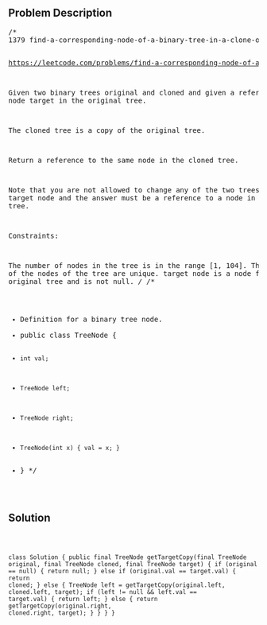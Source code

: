<!--
<style>
  body { font-family: Arial, sans-serif; }
  .container { max-width: 100%; margin: 0 auto; padding: 10px; }
  .comment-block { background-color: #f9f9f9; padding: 10px; border-left: 5px solid #ccc; max-width: 50%; margin: 20px auto; overflow-wrap: break-word; white-space: pre-wrap; }
  .code-block { background-color: #f4f4f4; padding: 10px; border: 1px solid #ddd; max-width: 50%; margin: 20px auto; overflow-wrap: break-word; white-space: pre-wrap; }
</style>
-->

<div class='container'>
<h2>Problem Description</h2>
<div class='comment-block'>
<pre>
/*
1379 find-a-corresponding-node-of-a-binary-tree-in-a-clone-of-that-tree

https://leetcode.com/problems/find-a-corresponding-node-of-a-binary-tree-in-a-clone-of-that-tree/

Given two binary trees original and cloned and given a reference to a node target in the original tree.

The cloned tree is a copy of the original tree.

Return a reference to the same node in the cloned tree.

Note that you are not allowed to change any of the two trees or the target node and the answer must be a 
reference to a node in the cloned tree.

Constraints:

The number of nodes in the tree is in the range [1, 104].
The values of the nodes of the tree are unique.
target node is a node from the original tree and is not null.
*/
/**
 * Definition for a binary tree node.
 * public class TreeNode {
 *     int val;
 *     TreeNode left;
 *     TreeNode right;
 *     TreeNode(int x) { val = x; }
 * }
 */
</pre>
</div>

<h2>Solution</h2>
<div class='code-block'>
<pre><code class='language-java'>


class Solution {
    public final TreeNode getTargetCopy(final TreeNode original, final TreeNode cloned, final TreeNode target) {
        if (original == null) {
            return null;
        } else if (original.val == target.val) {
            return cloned;
        } else {
            TreeNode left = getTargetCopy(original.left, cloned.left, target);
            if (left != null && left.val == target.val) {
                return left;
            } else {
                return getTargetCopy(original.right, cloned.right, target);
            }
        }
    }
}</code></pre>
</div>
</div>
